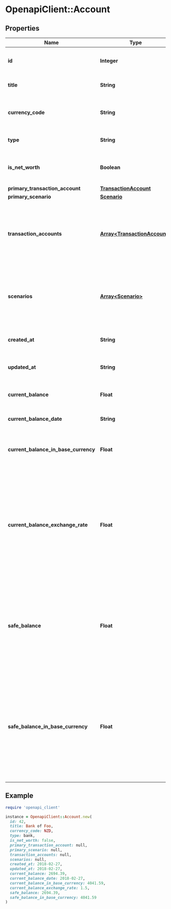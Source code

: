 # OpenapiClient::Account

## Properties

| Name | Type | Description | Notes |
| ---- | ---- | ----------- | ----- |
| **id** | **Integer** | The unique identifier of the account. | [optional] |
| **title** | **String** | The title of the account. | [optional] |
| **currency_code** | **String** | The currency code for the account. | [optional] |
| **type** | **String** | The type of the account. | [optional] |
| **is_net_worth** | **Boolean** | Whether the account is a net worth asset. | [optional] |
| **primary_transaction_account** | [**TransactionAccount**](TransactionAccount.md) |  | [optional] |
| **primary_scenario** | [**Scenario**](Scenario.md) |  | [optional] |
| **transaction_accounts** | [**Array&lt;TransactionAccount&gt;**](TransactionAccount.md) | All transaction accounts that compose the account, including the primary. | [optional] |
| **scenarios** | [**Array&lt;Scenario&gt;**](Scenario.md) | All scenarios that compose the account, including the primary. | [optional] |
| **created_at** | **String** | When the account was created. | [optional] |
| **updated_at** | **String** | When the account was last updated. | [optional] |
| **current_balance** | **Float** | The current balance of the account. | [optional] |
| **current_balance_date** | **String** | The date of the current balance. | [optional] |
| **current_balance_in_base_currency** | **Float** | The current balance of the account in the user&#39;s base currency. | [optional] |
| **current_balance_exchange_rate** | **Float** | The exchange rate between the account&#39;s currency and the user&#39;s base currency, when different. If the currencies are the same, null is returned. | [optional] |
| **safe_balance** | **Float** | The current safe balance, if safe balance is activated on the account. If safe balance is not activated, then null is returned. | [optional] |
| **safe_balance_in_base_currency** | **Float** | The current safe balance in the user&#39;s base currency, if safe balance is activated on the account. If safe balance is not activated, then null is returned. | [optional] |

## Example

```ruby
require 'openapi_client'

instance = OpenapiClient::Account.new(
  id: 42,
  title: Bank of Foo,
  currency_code: NZD,
  type: bank,
  is_net_worth: false,
  primary_transaction_account: null,
  primary_scenario: null,
  transaction_accounts: null,
  scenarios: null,
  created_at: 2018-02-27,
  updated_at: 2018-02-27,
  current_balance: 2694.39,
  current_balance_date: 2018-02-27,
  current_balance_in_base_currency: 4041.59,
  current_balance_exchange_rate: 1.5,
  safe_balance: 2694.39,
  safe_balance_in_base_currency: 4041.59
)
```

